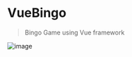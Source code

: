 # VueBingo
> Bingo Game using Vue framework

![image](https://github.com/Sergioaorozco/VueBingo/assets/28231414/5d561e24-9d76-4260-a6da-7c97910a41d4)


